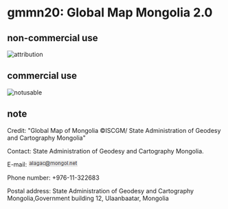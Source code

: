# gmmn20: Global Map Mongolia 2.0
## non-commercial use
![attribution](https://globalmaps.github.io/globalmaps/attribution.png)
## commercial use
![notusable](https://globalmaps.github.io/globalmaps/notusable.png)

## note
Credit: "Global Map of Mongolia ©ISCGM/ State Administration of Geodesy and Cartography Mongolia"

Contact: State Administration of Geodesy and Cartography Mongolia.

E-mail: ![email](email.png)

Phone number: +976-11-322683 

Postal address: State Administration of Geodesy and Cartography Mongolia,Government building 12, Ulaanbaatar, Mongolia
